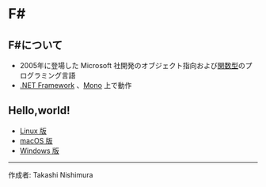 # F\# 

## F#について

* 2005年に登場した Microsoft 社開発のオブジェクト指向および[関数型](http://bit.ly/1KTmmNW)のプログラミング言語
* [.NET Framework](https://ja.wikipedia.org/wiki/.NET_Framework) 、[Mono](http://bit.ly/2l5Mzx1) 上で動作

## Hello,world!

* [Linux 版](https://github.com/TakashiNishimura/HelloWorld/blob/master/F%23/F%23_linux.md)
* [macOS 版](https://github.com/TakashiNishimura/HelloWorld/blob/master/F%23/F%23_mac.md)
* [Windows 版](https://github.com/TakashiNishimura/HelloWorld/blob/master/F%23/F%23_win.md)

***
作成者: Takashi Nishimura